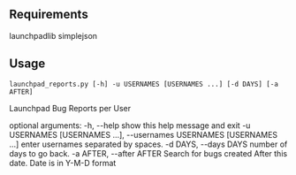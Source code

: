 ## Requirements 
launchpadlib 
simplejson


## Usage
`launchpad_reports.py [-h] -u USERNAMES [USERNAMES ...] [-d DAYS]
                           [-a AFTER]`

Launchpad Bug Reports per User

optional arguments:
  -h, --help            show this help message and exit
  -u USERNAMES [USERNAMES ...], --usernames USERNAMES [USERNAMES ...]
                        enter usernames separated by spaces.
  -d DAYS, --days DAYS  number of days to go back.
  -a AFTER, --after AFTER
                        Search for bugs created After this date. Date is in
                        Y-M-D format
